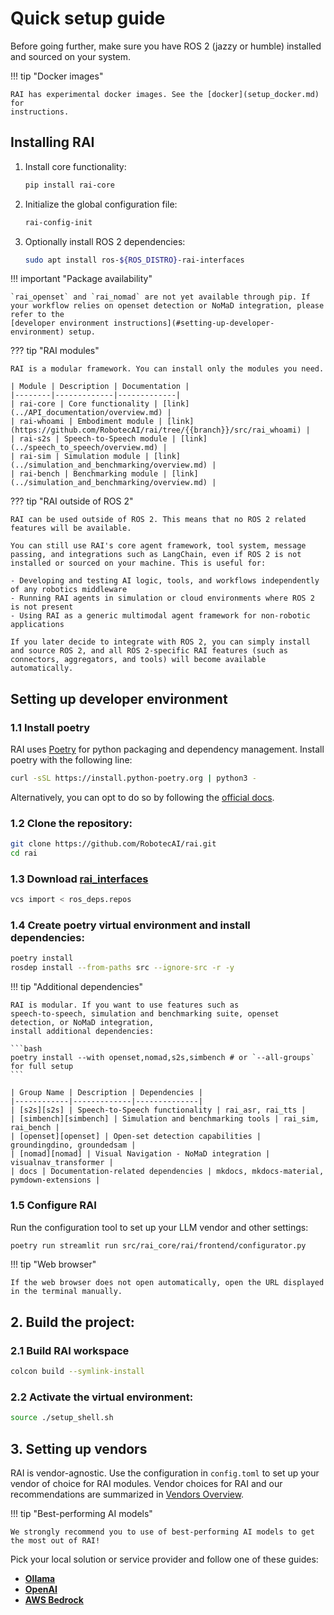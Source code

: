 # Quick setup guide

Before going further, make sure you have ROS 2 (jazzy or humble) installed and sourced on your system.

!!! tip "Docker images"

    RAI has experimental docker images. See the [docker](setup_docker.md) for
    instructions.

## Installing RAI

1.  Install core functionality:

    ```bash
    pip install rai-core
    ```

2.  Initialize the global configuration file:

    ```bash
    rai-config-init
    ```

3.  Optionally install ROS 2 dependencies:

    ```bash
    sudo apt install ros-${ROS_DISTRO}-rai-interfaces
    ```

!!! important "Package availability"

    `rai_openset` and `rai_nomad` are not yet available through pip. If your workflow relies on openset detection or NoMaD integration, please refer to the
    [developer environment instructions](#setting-up-developer-environment) setup.

??? tip "RAI modules"

    RAI is a modular framework. You can install only the modules you need.

    | Module | Description | Documentation |
    |--------|-------------|-------------|
    | rai-core | Core functionality | [link](../API_documentation/overview.md) |
    | rai-whoami | Embodiment module | [link](https://github.com/RobotecAI/rai/tree/{{branch}}/src/rai_whoami) |
    | rai-s2s | Speech-to-Speech module | [link](../speech_to_speech/overview.md) |
    | rai-sim | Simulation module | [link](../simulation_and_benchmarking/overview.md) |
    | rai-bench | Benchmarking module | [link](../simulation_and_benchmarking/overview.md) |

??? tip "RAI outside of ROS 2"

    RAI can be used outside of ROS 2. This means that no ROS 2 related features will be available.

    You can still use RAI's core agent framework, tool system, message passing, and integrations such as LangChain, even if ROS 2 is not installed or sourced on your machine. This is useful for:

    - Developing and testing AI logic, tools, and workflows independently of any robotics middleware
    - Running RAI agents in simulation or cloud environments where ROS 2 is not present
    - Using RAI as a generic multimodal agent framework for non-robotic applications

    If you later decide to integrate with ROS 2, you can simply install and source ROS 2, and all ROS 2-specific RAI features (such as connectors, aggregators, and tools) will become available automatically.

## Setting up developer environment

### 1.1 Install poetry

RAI uses [Poetry](https://python-poetry.org/) for python packaging and dependency management.
Install poetry with the following line:

```bash
curl -sSL https://install.python-poetry.org | python3 -
```

Alternatively, you can opt to do so by following the
[official docs](https://python-poetry.org/docs/#installation).

### 1.2 Clone the repository:

```bash
git clone https://github.com/RobotecAI/rai.git
cd rai
```

### 1.3 Download [rai_interfaces](https://github.com/RobotecAI/rai_interfaces)

```bash
vcs import < ros_deps.repos
```

### 1.4 Create poetry virtual environment and install dependencies:

```bash
poetry install
rosdep install --from-paths src --ignore-src -r -y
```

!!! tip "Additional dependencies"

    RAI is modular. If you want to use features such as
    speech-to-speech, simulation and benchmarking suite, openset detection, or NoMaD integration,
    install additional dependencies:

    ```bash
    poetry install --with openset,nomad,s2s,simbench # or `--all-groups` for full setup
    ```

    | Group Name | Description | Dependencies |
    |------------|-------------|--------------|
    | [s2s][s2s] | Speech-to-Speech functionality | rai_asr, rai_tts |
    | [simbench][simbench] | Simulation and benchmarking tools | rai_sim, rai_bench |
    | [openset][openset] | Open-set detection capabilities | groundingdino, groundedsam |
    | [nomad][nomad] | Visual Navigation - NoMaD integration | visualnav_transformer |
    | docs | Documentation-related dependencies | mkdocs, mkdocs-material, pymdown-extensions |

### 1.5 Configure RAI

Run the configuration tool to set up your LLM vendor and other settings:

```bash
poetry run streamlit run src/rai_core/rai/frontend/configurator.py
```

!!! tip "Web browser"

    If the web browser does not open automatically, open the URL displayed in the terminal manually.

## 2. Build the project:

### 2.1 Build RAI workspace

```bash
colcon build --symlink-install
```

### 2.2 Activate the virtual environment:

```bash
source ./setup_shell.sh
```

## 3. Setting up vendors

RAI is vendor-agnostic. Use the configuration in `config.toml` to set up your vendor
of choice for RAI modules. Vendor choices for RAI and our recommendations are summarized in
[Vendors Overview](vendors.md).

!!! tip "Best-performing AI models"

    We strongly recommend you to use of best-performing AI models to get the most out of RAI!

Pick your local solution or service provider and follow one of these guides:

-   **[Ollama](https://ollama.com/download)**
-   **[OpenAI](https://platform.openai.com/docs/quickstart)**
-   **[AWS Bedrock](https://console.aws.amazon.com/bedrock/home?#/overview)**

[s2s]: ../tutorials/voice_interface.md
[simbench]: ../simulation_and_benchmarking/overview.md
[openset]: ../extensions/openset.md
[nomad]: ../extensions/nomad.md

